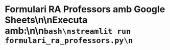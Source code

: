 # Formulari RA Professors amb Google Sheets\n\nExecuta amb:\n\n```bash\nstreamlit run formulari_ra_professors.py\n```